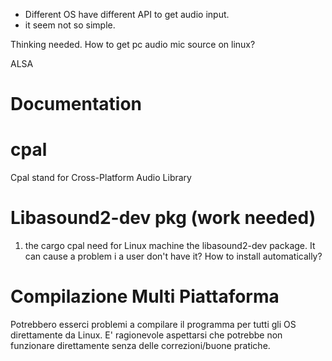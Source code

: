 - Different OS have different API to get audio input.
- it seem not so simple.

Thinking needed. How to get pc audio mic source on linux?

ALSA


# Documentation

# cpal
Cpal stand for Cross-Platform Audio Library

# Libasound2-dev pkg (work needed)
 1. the cargo cpal need for Linux machine the libasound2-dev package. It can cause a problem i a user don't have it? How to install automatically?

 # Compilazione Multi Piattaforma
 Potrebbero esserci problemi a compilare il programma per tutti gli OS direttamente da Linux. E' ragionevole aspettarsi che potrebbe non funzionare direttamente senza delle correzioni/buone pratiche.